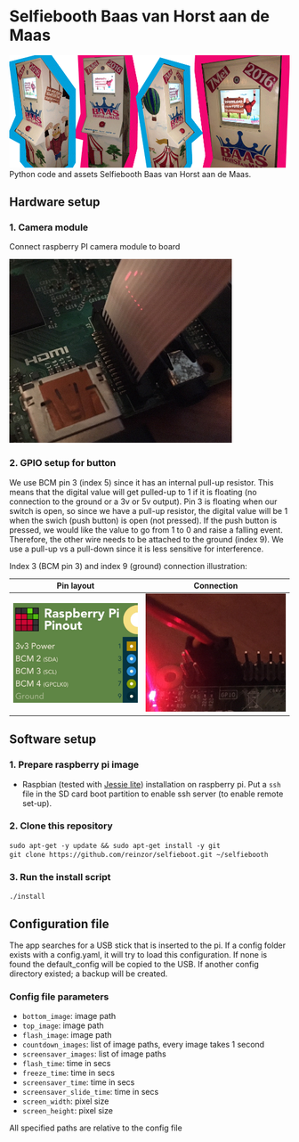 # Selfiebooth Baas van Horst aan de Maas

![Illustration Selfiebooth](doc/illustration.png)
Python code and assets Selfiebooth Baas van Horst aan de Maas.

## Hardware setup

### 1. Camera module

Connect raspberry PI camera module to board

![Camera connection](doc/camera_connection.jpg)

### 2. GPIO setup for button

We use BCM pin 3 (index 5) since it has an internal pull-up resistor. This means that the digital value will get pulled-up 
to 1 if it is floating (no connection to the ground or a 3v or 5v output). Pin 3 is floating when our switch is open, so since 
we have a pull-up resistor, the digital value will be 1 when the swich (push button) is open (not pressed). If the push button
is pressed, we would like the value to go from 1 to 0 and raise a falling event. Therefore, the other wire needs to be 
attached to the ground (index 9). We use a pull-up vs a pull-down since it is less sensitive for interference.  

Index 3 (BCM pin 3) and index 9 (ground) connection illustration:

Pin layout                          |  Connection
:----------------------------------:|:-------------------------:
![GPIO set-up](doc/gpio_setup.jpg)  |  ![GPIO connection](doc/gpio_connection.jpg)


## Software setup

### 1. Prepare raspberry pi image

- Raspbian (tested with [Jessie lite](http://downloads.raspberrypi.org/raspbian_lite/images/raspbian_lite-2017-07-05/2017-07-05-raspbian-jessie-lite.zip)) installation on raspberry pi. Put a `ssh` file in the SD card boot partition to enable ssh server (to enable remote set-up).

### 2. Clone this repository

    sudo apt-get -y update && sudo apt-get install -y git
    git clone https://github.com/reinzor/selfieboot.git ~/selfiebooth

### 3. Run the install script

    ./install

## Configuration file 
The app searches for a USB stick that is inserted to the pi. If a config folder exists with a config.yaml, it will try to load this configuration. If none is found the default_config will be copied to the USB. If another config
directory existed; a backup will be created. 

### Config file parameters
- `bottom_image`: image path
- `top_image`: image path
- `flash_image`: image path
- `countdown_images`: list of image paths, every image takes 1 second
- `screensaver_images`: list of image paths
- `flash_time`: time in secs
- `freeze_time`: time in secs
- `screensaver_time`: time in secs
- `screensaver_slide_time`: time in secs
- `screen_width`: pixel size
- `screen_height`: pixel size

All specified paths are relative to the config file
